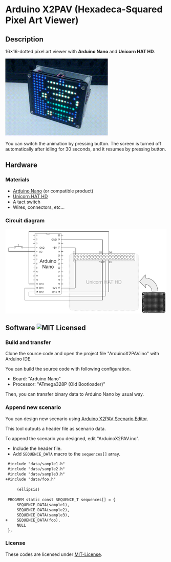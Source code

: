 # Arduino X2PAV (Hexadeca-Squared Pixel Art Viewer)

## Description

16×16-dotted pixel art viewer with **Arduino Nano** and **Unicorn HAT HD**.

![Picture](etc/movie.gif)

You can switch the animation by pressing button.
The screen is turned off automatically after idling for 30 seconds, and it resumes by pressing button.

## Hardware

### Materials

* [Arduino Nano](https://store.arduino.cc/usa/arduino-nano) (or compatible product)
* [Unicorn HAT HD](https://shop.pimoroni.com/products/unicorn-hat-hd)
* A tact switch
* Wires, connectors, etc...

### Circuit diagram

![Circuit diagram](etc/circuit.png)

## Software ![MIT Licensed](https://img.shields.io/badge/license-MIT-blue.svg)

### Build and transfer

Clone the source code and open the project file "ArduinoX2PAV.ino" with Arduino IDE.

You can build the source code with following configuration.

* Board: "Arduino Nano"
* Processor: "ATmega328P (Old Bootloader)"

Then, you can transfer binary data to Arduino Nano by usual way.

### Append new scenario

You can design new scenario using [Arduino X2PAV Scenario Editor](https://obono.github.io/ArduinoX2PAV/index.html).

This tool outputs a header file as scenario data.

To append the scenario you designed, edit "ArduinoX2PAV.ino".

* Include the header file.
* Add `SEQUENCE_DATA` macro to the `sequences[]` array.

```
 #include "data/sample1.h"
 #include "data/sample2.h"
 #include "data/sample3.h"
+#include "data/foo.h"

     (ellipsis)

 PROGMEM static const SEQUENCE_T sequences[] = {
     SEQUENCE_DATA(sample1),
     SEQUENCE_DATA(sample2),
     SEQUENCE_DATA(sample3),
+    SEQUENCE_DATA(foo),
     NULL
 };
```

### License

These codes are licensed under [MIT-License](LICENSE).
